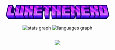<div align="center">
<img src="./imgs/luketheneko.png" alt="" height="45" >
<br>
<br>
</div>
<div align="center">
<img src="https://github-readme-stats.vercel.app/api?username=LukeTheNeko&hide_title=false&hide_rank=false&show_icons=true&include_all_commits=true&count_private=true&disable_animations=false&theme=midnight-purple&locale=en&hide_border=false&order=1" height="150" alt="stats graph"  />
  <img src="https://github-readme-stats.vercel.app/api/top-langs?username=LukeTheNeko&locale=en&hide_title=false&layout=compact&card_width=320&langs_count=5&theme=midnight-purple&hide_border=false&order=2" height="150" alt="languages graph"  />
</div>
<br>
<p align="center">
<a href="https://skillicons.dev">
    <img src="https://skillicons.dev/icons?i=,js,ts,nodejs,html,css,c,cs,cpp,py,java,kotlin,firebase,mongodb,)" />
  </a>
</p>
